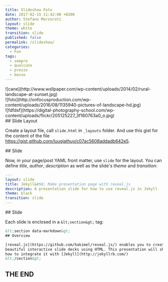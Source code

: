 ```yaml
---
title: Slideshow Foto
date: 2017-02-15 11:42:00 +0200
author: Stefano Marzorati
layout: slide
theme: white
transition: slide
published: false
permalink: /slideshow/
categories:
  - Fun
tags:
  - sempre
  - qualcuno
  - prezzo
  - basso
---
```

<section data-markdown>
![cane](http://www.wsllpaper.com/wp-content/uploads/2014/02/rural-landscape-at-sunset.jpg)
</section>

<section data-markdown>
![foto](http://onfocusproduction.com/wp-content/uploads/2016/08/1135940-pictures-of-landscape-hd.jpg)
</section>

<section data-markdown>
![fdfdsf](https://digital-photography-school.com/wp-content/uploads/flickr/205125227_3f160763a0_o.jpg)
</section>

<section data-markdown>
## Slide Layout

Create a layout file, call `slide.html` in `_layouts` folder. And use this gist
for the content of the file https://gist.github.com/luugiathuy/c07ac5608addadb642e5.

</section>

<section data-markdown>
## Slide

Now, in your page/post YAML front matter, use `slide` for the layout. You can
define *title*, *author*, *description* as well as the slide's *theme* and
*transition*:

```yaml
---
layout: slide
title: Jekyll&#58; Make presentation page with reveal.js
description: A presentation slide for how to use reveal.js in Jekyll
theme: black
transition: slide
---
```
</section>

<section data-markdown>
## Slide

Each slide is enclosed in a `&lt;section&gt;` tag:

```html
&lt;section data-markdown&gt;
## Overview

[reveal.js](https://github.com/hakimel/reveal.js/) enables you to create
beautiful interactive slide decks using HTML. This presentation will show you
how to integrate it with [Jekyll](http://jekyllrb.com/)
&lt;/section&gt;
```

</section>

<section data-markdown>

# THE END

</section>